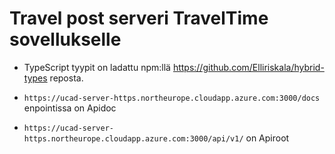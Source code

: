 # Travel post serveri TravelTime sovellukselle

- TypeScript tyypit on ladattu npm:llä https://github.com/Elliriskala/hybrid-types reposta.

- `https://ucad-server-https.northeurope.cloudapp.azure.com:3000/docs` enpointissa on Apidoc

- `https://ucad-server-https.northeurope.cloudapp.azure.com:3000/api/v1/` on Apiroot
